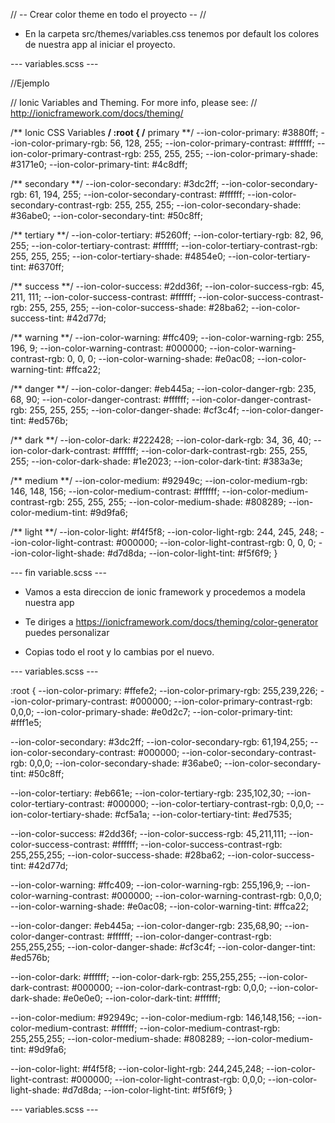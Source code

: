 // -- Crear color theme en todo el proyecto -- //

* En la carpeta src/themes/variables.css tenemos por default los colores de nuestra app
    al iniciar el proyecto.

--- variables.scss ---

//Ejemplo

// Ionic Variables and Theming. For more info, please see:
// http://ionicframework.com/docs/theming/

/** Ionic CSS Variables **/
:root {
  /** primary **/
  --ion-color-primary: #3880ff;
  --ion-color-primary-rgb: 56, 128, 255;
  --ion-color-primary-contrast: #ffffff;
  --ion-color-primary-contrast-rgb: 255, 255, 255;
  --ion-color-primary-shade: #3171e0;
  --ion-color-primary-tint: #4c8dff;

  /** secondary **/
  --ion-color-secondary: #3dc2ff;
  --ion-color-secondary-rgb: 61, 194, 255;
  --ion-color-secondary-contrast: #ffffff;
  --ion-color-secondary-contrast-rgb: 255, 255, 255;
  --ion-color-secondary-shade: #36abe0;
  --ion-color-secondary-tint: #50c8ff;

  /** tertiary **/
  --ion-color-tertiary: #5260ff;
  --ion-color-tertiary-rgb: 82, 96, 255;
  --ion-color-tertiary-contrast: #ffffff;
  --ion-color-tertiary-contrast-rgb: 255, 255, 255;
  --ion-color-tertiary-shade: #4854e0;
  --ion-color-tertiary-tint: #6370ff;

  /** success **/
  --ion-color-success: #2dd36f;
  --ion-color-success-rgb: 45, 211, 111;
  --ion-color-success-contrast: #ffffff;
  --ion-color-success-contrast-rgb: 255, 255, 255;
  --ion-color-success-shade: #28ba62;
  --ion-color-success-tint: #42d77d;

  /** warning **/
  --ion-color-warning: #ffc409;
  --ion-color-warning-rgb: 255, 196, 9;
  --ion-color-warning-contrast: #000000;
  --ion-color-warning-contrast-rgb: 0, 0, 0;
  --ion-color-warning-shade: #e0ac08;
  --ion-color-warning-tint: #ffca22;

  /** danger **/
  --ion-color-danger: #eb445a;
  --ion-color-danger-rgb: 235, 68, 90;
  --ion-color-danger-contrast: #ffffff;
  --ion-color-danger-contrast-rgb: 255, 255, 255;
  --ion-color-danger-shade: #cf3c4f;
  --ion-color-danger-tint: #ed576b;

  /** dark **/
  --ion-color-dark: #222428;
  --ion-color-dark-rgb: 34, 36, 40;
  --ion-color-dark-contrast: #ffffff;
  --ion-color-dark-contrast-rgb: 255, 255, 255;
  --ion-color-dark-shade: #1e2023;
  --ion-color-dark-tint: #383a3e;

  /** medium **/
  --ion-color-medium: #92949c;
  --ion-color-medium-rgb: 146, 148, 156;
  --ion-color-medium-contrast: #ffffff;
  --ion-color-medium-contrast-rgb: 255, 255, 255;
  --ion-color-medium-shade: #808289;
  --ion-color-medium-tint: #9d9fa6;

  /** light **/
  --ion-color-light: #f4f5f8;
  --ion-color-light-rgb: 244, 245, 248;
  --ion-color-light-contrast: #000000;
  --ion-color-light-contrast-rgb: 0, 0, 0;
  --ion-color-light-shade: #d7d8da;
  --ion-color-light-tint: #f5f6f9;
}


--- fin variable.scss  ---


* Vamos a esta direccion de ionic framework y procedemos a modela nuestra app

* Te diriges a https://ionicframework.com/docs/theming/color-generator puedes personalizar

* Copias todo el root y lo cambias por el nuevo.

--- variables.scss ---

:root {
  --ion-color-primary: #ffefe2;
  --ion-color-primary-rgb: 255,239,226;
  --ion-color-primary-contrast: #000000;
  --ion-color-primary-contrast-rgb: 0,0,0;
  --ion-color-primary-shade: #e0d2c7;
  --ion-color-primary-tint: #fff1e5;

  --ion-color-secondary: #3dc2ff;
  --ion-color-secondary-rgb: 61,194,255;
  --ion-color-secondary-contrast: #000000;
  --ion-color-secondary-contrast-rgb: 0,0,0;
  --ion-color-secondary-shade: #36abe0;
  --ion-color-secondary-tint: #50c8ff;

  --ion-color-tertiary: #eb661e;
  --ion-color-tertiary-rgb: 235,102,30;
  --ion-color-tertiary-contrast: #000000;
  --ion-color-tertiary-contrast-rgb: 0,0,0;
  --ion-color-tertiary-shade: #cf5a1a;
  --ion-color-tertiary-tint: #ed7535;

  --ion-color-success: #2dd36f;
  --ion-color-success-rgb: 45,211,111;
  --ion-color-success-contrast: #ffffff;
  --ion-color-success-contrast-rgb: 255,255,255;
  --ion-color-success-shade: #28ba62;
  --ion-color-success-tint: #42d77d;

  --ion-color-warning: #ffc409;
  --ion-color-warning-rgb: 255,196,9;
  --ion-color-warning-contrast: #000000;
  --ion-color-warning-contrast-rgb: 0,0,0;
  --ion-color-warning-shade: #e0ac08;
  --ion-color-warning-tint: #ffca22;

  --ion-color-danger: #eb445a;
  --ion-color-danger-rgb: 235,68,90;
  --ion-color-danger-contrast: #ffffff;
  --ion-color-danger-contrast-rgb: 255,255,255;
  --ion-color-danger-shade: #cf3c4f;
  --ion-color-danger-tint: #ed576b;

  --ion-color-dark: #ffffff;
  --ion-color-dark-rgb: 255,255,255;
  --ion-color-dark-contrast: #000000;
  --ion-color-dark-contrast-rgb: 0,0,0;
  --ion-color-dark-shade: #e0e0e0;
  --ion-color-dark-tint: #ffffff;

  --ion-color-medium: #92949c;
  --ion-color-medium-rgb: 146,148,156;
  --ion-color-medium-contrast: #ffffff;
  --ion-color-medium-contrast-rgb: 255,255,255;
  --ion-color-medium-shade: #808289;
  --ion-color-medium-tint: #9d9fa6;

  --ion-color-light: #f4f5f8;
  --ion-color-light-rgb: 244,245,248;
  --ion-color-light-contrast: #000000;
  --ion-color-light-contrast-rgb: 0,0,0;
  --ion-color-light-shade: #d7d8da;
  --ion-color-light-tint: #f5f6f9;
}

--- variables.scss --- 
